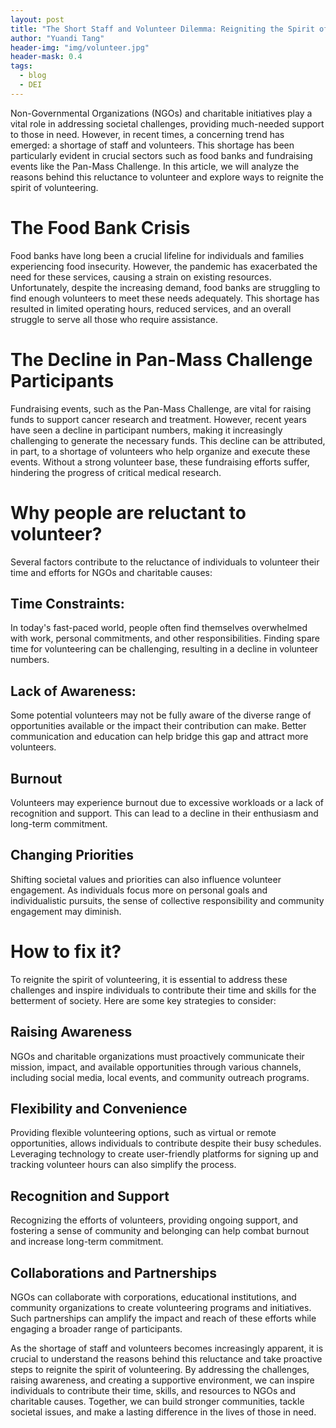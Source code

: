 ```yaml
---
layout: post
title: "The Short Staff and Volunteer Dilemma: Reigniting the Spirit of Volunteering"
author: "Yuandi Tang"
header-img: "img/volunteer.jpg"
header-mask: 0.4
tags:
  - blog
  - DEI
---
```

Non-Governmental Organizations (NGOs) and charitable initiatives play a vital role in addressing societal challenges, providing much-needed support to those in need. However, in recent times, a concerning trend has emerged: a shortage of staff and volunteers. This shortage has been particularly evident in crucial sectors such as food banks and fundraising events like the Pan-Mass Challenge. In this article, we will analyze the reasons behind this reluctance to volunteer and explore ways to reignite the spirit of volunteering.

# The Food Bank Crisis
Food banks have long been a crucial lifeline for individuals and families experiencing food insecurity. However, the pandemic has exacerbated the need for these services, causing a strain on existing resources. Unfortunately, despite the increasing demand, food banks are struggling to find enough volunteers to meet these needs adequately. This shortage has resulted in limited operating hours, reduced services, and an overall struggle to serve all those who require assistance.

# The Decline in Pan-Mass Challenge Participants
Fundraising events, such as the Pan-Mass Challenge, are vital for raising funds to support cancer research and treatment. However, recent years have seen a decline in participant numbers, making it increasingly challenging to generate the necessary funds. This decline can be attributed, in part, to a shortage of volunteers who help organize and execute these events. Without a strong volunteer base, these fundraising efforts suffer, hindering the progress of critical medical research.

# Why people are reluctant to volunteer?
Several factors contribute to the reluctance of individuals to volunteer their time and efforts for NGOs and charitable causes:

## Time Constraints: 
In today's fast-paced world, people often find themselves overwhelmed with work, personal commitments, and other responsibilities. Finding spare time for volunteering can be challenging, resulting in a decline in volunteer numbers.

## Lack of Awareness: 
Some potential volunteers may not be fully aware of the diverse range of opportunities available or the impact their contribution can make. Better communication and education can help bridge this gap and attract more volunteers.

## Burnout
Volunteers may experience burnout due to excessive workloads or a lack of recognition and support. This can lead to a decline in their enthusiasm and long-term commitment.

## Changing Priorities
Shifting societal values and priorities can also influence volunteer engagement. As individuals focus more on personal goals and individualistic pursuits, the sense of collective responsibility and community engagement may diminish.

# How to fix it?
To reignite the spirit of volunteering, it is essential to address these challenges and inspire individuals to contribute their time and skills for the betterment of society. Here are some key strategies to consider:

## Raising Awareness
NGOs and charitable organizations must proactively communicate their mission, impact, and available opportunities through various channels, including social media, local events, and community outreach programs.

## Flexibility and Convenience
Providing flexible volunteering options, such as virtual or remote opportunities, allows individuals to contribute despite their busy schedules. Leveraging technology to create user-friendly platforms for signing up and tracking volunteer hours can also simplify the process.

## Recognition and Support
Recognizing the efforts of volunteers, providing ongoing support, and fostering a sense of community and belonging can help combat burnout and increase long-term commitment.

## Collaborations and Partnerships
NGOs can collaborate with corporations, educational institutions, and community organizations to create volunteering programs and initiatives. Such partnerships can amplify the impact and reach of these efforts while engaging a broader range of participants.


As the shortage of staff and volunteers becomes increasingly apparent, it is crucial to understand the reasons behind this reluctance and take proactive steps to reignite the spirit of volunteering. By addressing the challenges, raising awareness, and creating a supportive environment, we can inspire individuals to contribute their time, skills, and resources to NGOs and charitable causes. Together, we can build stronger communities, tackle societal issues, and make a lasting difference in the lives of those in need.
